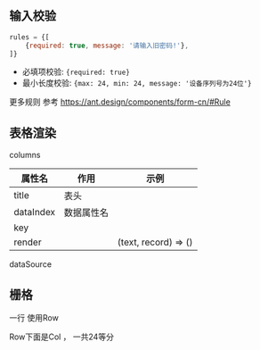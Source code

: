 



## 输入校验

```javascript
rules = {[
    {required: true, message: '请输入旧密码!'},
]}
```



- 必填项校验: `{required: true}`
- 最小长度校验: `{max: 24, min: 24, message: '设备序列号为24位'}`

更多规则 参考 https://ant.design/components/form-cn/#Rule



## 表格渲染

columns

| 属性名    | 作用       | 示例                 |
| --------- | ---------- | -------------------- |
| title     | 表头       |                      |
| dataIndex | 数据属性名 |                      |
| key       |            |                      |
| render    |            | (text, record) => () |

dataSource



## 栅格

一行 使用Row

Row下面是Col ， 一共24等分